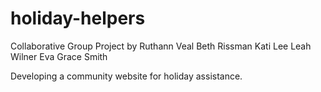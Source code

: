 # holiday-helpers
Collaborative Group Project
by
Ruthann Veal
Beth Rissman
Kati Lee
Leah Wilner
Eva Grace Smith

Developing a community website for holiday assistance.